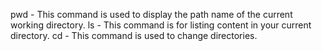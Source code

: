 pwd - This command is used to display the path name of the current working directory.
ls - This command is for listing content in your current directory.
cd - This command is used to change directories.
